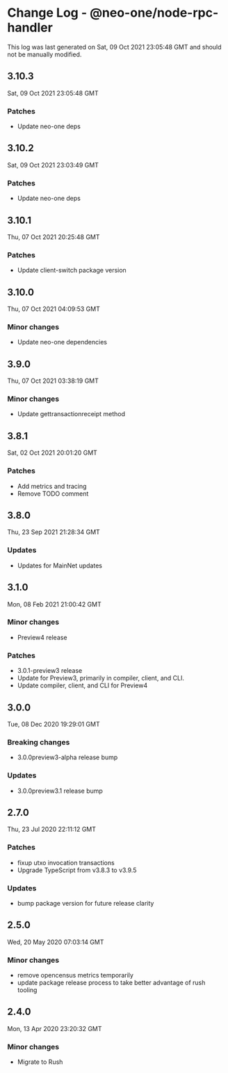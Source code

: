 # Change Log - @neo-one/node-rpc-handler

This log was last generated on Sat, 09 Oct 2021 23:05:48 GMT and should not be manually modified.

## 3.10.3
Sat, 09 Oct 2021 23:05:48 GMT

### Patches

- Update neo-one deps

## 3.10.2
Sat, 09 Oct 2021 23:03:49 GMT

### Patches

- Update neo-one deps

## 3.10.1
Thu, 07 Oct 2021 20:25:48 GMT

### Patches

- Update client-switch package version

## 3.10.0
Thu, 07 Oct 2021 04:09:53 GMT

### Minor changes

- Update neo-one dependencies

## 3.9.0
Thu, 07 Oct 2021 03:38:19 GMT

### Minor changes

- Update gettransactionreceipt method

## 3.8.1
Sat, 02 Oct 2021 20:01:20 GMT

### Patches

- Add metrics and tracing
- Remove TODO comment

## 3.8.0
Thu, 23 Sep 2021 21:28:34 GMT

### Updates

- Updates for MainNet updates

## 3.1.0
Mon, 08 Feb 2021 21:00:42 GMT

### Minor changes

- Preview4 release

### Patches

- 3.0.1-preview3 release
- Update for Preview3, primarily in compiler, client, and CLI.
- Update compiler, client, and CLI for Preview4

## 3.0.0
Tue, 08 Dec 2020 19:29:01 GMT

### Breaking changes

- 3.0.0preview3-alpha release bump

### Updates

- 3.0.0preview3.1 release bump

## 2.7.0
Thu, 23 Jul 2020 22:11:12 GMT

### Patches

- fixup utxo invocation transactions
- Upgrade TypeScript from v3.8.3 to v3.9.5

### Updates

- bump package version for future release clarity

## 2.5.0
Wed, 20 May 2020 07:03:14 GMT

### Minor changes

- remove opencensus metrics temporarily
- update package release process to take better advantage of rush tooling

## 2.4.0
Mon, 13 Apr 2020 23:20:32 GMT

### Minor changes

- Migrate to Rush

